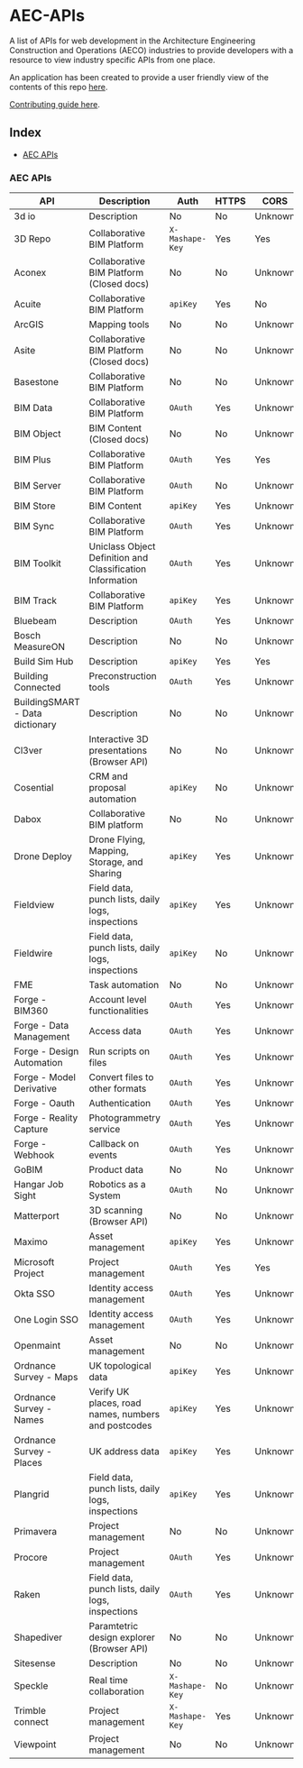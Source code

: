 # AEC-APIs
A list of APIs for web development in the Architecture Engineering Construction and Operations (AECO) industries to provide developers with a resource to view industry specific APIs from one place. 

An application has been created to provide a user friendly view of the contents of this repo [here](http://aec-apis-app.user.project.bimlauncher.com/).

[Contributing guide here](CONTRIBUTING.md).

## Index

* [AEC APIs](#aec-apis)

### AEC APIs
API | Description | Auth | HTTPS | CORS | Link |
|---|---|---|---|---|---|
| 3d io | Description | No | No | Unknown | [Go!](https://3d.io/docs/api/1) |
| 3D Repo | Collaborative BIM Platform | `X-Mashape-Key` | Yes | Yes | [Go!](https://3drepo.github.io/3drepo.io) |
| Aconex | Collaborative BIM Platform (Closed docs) | No | No | Unknown | [Go!](https://help.aconex.com/aconex/aconex-api) |
| Acuite | Collaborative BIM Platform | `apiKey` | Yes | No | [Go!](https://api.acuite.co.nz/swagger/ui/index) |
| ArcGIS | Mapping tools | No | No | Unknown | [Go!](https://developers.arcgis.com/web-api) |
| Asite | Collaborative BIM Platform (Closed docs) | No | No | Unknown | [Go!](https://upload.asite.com/dmshelp/About_API.htm) |
| Basestone | Collaborative BIM Platform | No | No | Unknown | [Go!](https://api.basestone.io/api/v1) |
| BIM Data | Collaborative BIM Platform | `OAuth` | Yes | Unknown | [Go!](https://api.bimdata.io/api/doc) |
| BIM Object | BIM Content (Closed docs) | No | No | Unknown | [Go!](https://developer.bimobject.com) |
| BIM Plus | Collaborative BIM Platform | `OAuth` | Yes | Yes | [Go!](https://doc.bimplus.net/display/bimpluspublic/Introduction) |
| BIM Server | Collaborative BIM Platform | `OAuth` | No | Unknown | [Go!](https://github.com/opensourceBIM/BIMserver/wiki/JSON-API) |
| BIM Store | BIM Content | `apiKey` | Yes | Unknown | [Go!](http://developer.bimstore.co.uk) |
| BIM Sync | Collaborative BIM Platform | `OAuth` | Yes | Unknown | [Go!](https://bimsync.com/developers) |
| BIM Toolkit | Uniclass Object Definition and Classification Information | `OAuth` | Yes | Unknown | [Go!](https://toolkit-api.thenbs.com) |
| BIM Track | Collaborative BIM Platform | `apiKey` | Yes | Unknown | [Go!](https://api.bimtrackbeta.co/swagger/index#!/File/File_File_CreateCommentImage) |
| Bluebeam | Description | `OAuth` | Yes | Unknown | [Go!](https://developers.bluebeam.com/articles/getting-started) |
| Bosch MeasureON | Description | No | No | Unknown | [Go!](https://developer.bosch.com) |
| Build Sim Hub | Description | `apiKey` | Yes | Yes | [Go!](https://raw.githubusercontent.com/weilix88/buildsimhub_python_api/master/bsh_openapi.yaml) |
| Building Connected | Preconstruction tools | `OAuth` | Yes | Unknown | [Go!](https://app.buildingconnected.com/docs/#introduction) |
| BuildingSMART - Data dictionary | Description | No | No | Unknown | [Go!](http://bsdd.buildingsmart.org/docs) |
| Cl3ver | Interactive 3D presentations (Browser API) | No | No | Unknown | [Go!](https://www.cl3ver.com/developers-api) |
| Cosential | CRM and proposal automation | `apiKey` | No | Unknown | [Go!](https://compass.cosential.com) |
| Dabox | Collaborative BIM platform | No | No | Unknown | [Go!](https://github.com/remyla/damas-core) |
| Drone Deploy | Drone Flying, Mapping, Storage, and Sharing | `apiKey` | Yes | Unknown | [Go!](https://support.dronedeploy.com/docs/data-api-access) |
| Fieldview | Field data, punch lists, daily logs, inspections | `apiKey` | Yes | Unknown | [Go!](http://mcsforum.info/wiki/index.php?title=Field_View_API_Documentation) |
| Fieldwire | Field data, punch lists, daily logs, inspections | `apiKey` | No | Unknown | [Go!](http://apidocs.fieldwire.net) |
| FME | Task automation | No | No | Unknown | [Go!](https://docs.safe.com/fme/html/FME_REST/apidoc/v3/index.html) |
| Forge - BIM360 | Account level functionalities | `OAuth` | Yes | Unknown | [Go!](https://developer.autodesk.com/en/docs/bim360/v1) |
| Forge - Data Management | Access data | `OAuth` | Yes | Unknown | [Go!](https://developer.autodesk.com/en/docs/data/v2/overview) |
| Forge - Design Automation | Run scripts on files | `OAuth` | Yes | Unknown | [Go!](https://developer.autodesk.com/en/docs/design-automation/v2/overview) |
| Forge - Model Derivative | Convert files to other formats | `OAuth` | Yes | Unknown | [Go!](https://developer.autodesk.com/en/docs/model-derivative/v2/overview) |
| Forge - Oauth | Authentication |`OAuth` | Yes | Unknown | [Go!](https://developer.autodesk.com/en/docs/oauth/v2/overview) |
| Forge - Reality Capture | Photogrammetry service | `OAuth` | Yes | Unknown | [Go!](https://developer.autodesk.com/en/docs/reality-capture/v1/overview) |
| Forge - Webhook | Callback on events | `OAuth` | Yes | Unknown | [Go!](https://developer.autodesk.com/en/docs/webhooks/v1/overview/basics) |
| GoBIM | Product data | No | No | Unknown | [Go!](http://gobim.com/api) |
| Hangar Job Sight | Robotics as a System | `OAuth` | No | Unknown | [Go!](https://hangar.com/developer) |
| Matterport | 3D scanning (Browser API) | No | No | Unknown | [Go!](https://matterport.github.io/showcase-sdk/docs/) |
| Maximo | Asset management | `apiKey` | Yes | Unknown | [Go!](https://www.ibm.com/developerworks/community/wikis/home?lang=en#!/wiki/IBM%20Maximo%20Asset%20Management/page/Maximo%20JSON%20API) |
| Microsoft Project | Project management | `OAuth` | Yes | Yes | [Go!](https://msdn.microsoft.com/en-us/library/office/jj712612.aspx) |
| Okta SSO | Identity access management | `OAuth` | Yes | Unknown | [Go!](https://developer.okta.com/documentation) |
| One Login SSO | Identity access management | `OAuth` | Yes | Unknown | [Go!](https://developers.onelogin.com) |
| Openmaint | Asset management | No | No | Unknown | [Go!](http://www.cmdbuild.org/file/manuali/webservice-manual-in-english) |
| Ordnance Survey - Maps | UK topological data | `apiKey` | Yes | Unknown | [Go!](https://apidocs.os.uk/docs/os-maps-overview) |
| Ordnance Survey - Names | Verify UK places, road names, numbers and postcodes | `apiKey` | Yes | Unknown | [Go!](https://apidocs.os.uk/docs/os-names-overview) |
| Ordnance Survey - Places | UK address data | `apiKey` | Yes | Unknown | [Go!](https://apidocs.os.uk/docs/os-places-overview) |
| Plangrid | Field data, punch lists, daily logs, inspections | `apiKey` | Yes | Unknown | [Go!](https://developer.plangrid.com/docs) |
| Primavera | Project management | No | No | Unknown | [Go!](https://docs.oracle.com/cd/E16281_01/Technical_Documentation/Integration_API/ProgrammerReference.html) |
| Procore | Project management | `OAuth` | Yes | Unknown | [Go!](https://developers.procore.com/documentation/introduction) |
| Raken | Field data, punch lists, daily logs, inspections | `OAuth` | Yes | Unknown | [Go!](https://stage.rakenapp.com/developer-api-docs) |
| Shapediver | Paramtetric design explorer (Browser API) | No | No | Unknown | [Go!](https://shapediver.com/api) |
| Sitesense | Description | No | No | Unknown | [Go!](https://www.intelliwavetechnologies.com/sitesense-developer-api) |
| Speckle | Real time collaboration | `X-Mashape-Key` | No | Unknown | [Go!](https://github.com/speckleworks/SpeckleSpecs) |
| Trimble connect | Project management | `X-Mashape-Key` | Yes | Unknown | [Go!](https://app.connect.trimble.com/tc/static/apidoc.html) |
| Viewpoint | Project management | No | No | Unknown | [Go!](https://vfpdocs.viewpoint.com/VfP_topics_user/c_developer_doc.html) |
